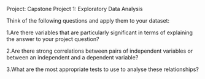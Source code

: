 Project: Capstone Project 1: Exploratory Data Analysis

Think of the following questions and apply them to your dataset:

1.Are there variables that are particularly significant in terms of explaining the answer to your project question?

2.Are there strong correlations between pairs of independent variables or between an independent and a dependent variable?

3.What are the most appropriate tests to use to analyse these relationships?
